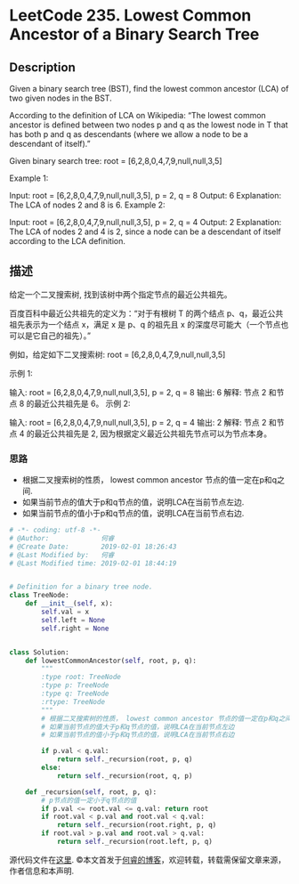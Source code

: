 # LeetCode 235. Lowest Common Ancestor of a Binary Search Tree

## Description

Given a binary search tree (BST), find the lowest common ancestor (LCA) of two given nodes in the BST.

According to the definition of LCA on Wikipedia: “The lowest common ancestor is defined between two nodes p and q as the lowest node in T that has both p and q as descendants (where we allow a node to be a descendant of itself).”

Given binary search tree:  root = [6,2,8,0,4,7,9,null,null,3,5]

Example 1:

Input: root = [6,2,8,0,4,7,9,null,null,3,5], p = 2, q = 8
Output: 6
Explanation: The LCA of nodes 2 and 8 is 6.
Example 2:

Input: root = [6,2,8,0,4,7,9,null,null,3,5], p = 2, q = 4
Output: 2
Explanation: The LCA of nodes 2 and 4 is 2, since a node can be a descendant of itself according to the LCA definition.

## 描述

给定一个二叉搜索树, 找到该树中两个指定节点的最近公共祖先。

百度百科中最近公共祖先的定义为：“对于有根树 T 的两个结点 p、q，最近公共祖先表示为一个结点 x，满足 x 是 p、q 的祖先且 x 的深度尽可能大（一个节点也可以是它自己的祖先）。”

例如，给定如下二叉搜索树:  root = [6,2,8,0,4,7,9,null,null,3,5]

示例 1:

输入: root = [6,2,8,0,4,7,9,null,null,3,5], p = 2, q = 8
输出: 6 
解释: 节点 2 和节点 8 的最近公共祖先是 6。
示例 2:

输入: root = [6,2,8,0,4,7,9,null,null,3,5], p = 2, q = 4
输出: 2
解释: 节点 2 和节点 4 的最近公共祖先是 2, 因为根据定义最近公共祖先节点可以为节点本身。

### 思路

* 根据二叉搜索树的性质， lowest common ancestor 节点的值一定在p和q之间.
* 如果当前节点的值大于p和q节点的值，说明LCA在当前节点左边.
* 如果当前节点的值小于p和q节点的值，说明LCA在当前节点右边.

```python
# -*- coding: utf-8 -*-
# @Author:             何睿
# @Create Date:        2019-02-01 18:26:43
# @Last Modified by:   何睿
# @Last Modified time: 2019-02-01 18:44:19


# Definition for a binary tree node.
class TreeNode:
    def __init__(self, x):
        self.val = x
        self.left = None
        self.right = None


class Solution:
    def lowestCommonAncestor(self, root, p, q):
        """
        :type root: TreeNode
        :type p: TreeNode
        :type q: TreeNode
        :rtype: TreeNode
        """
        # 根据二叉搜索树的性质， lowest common ancestor 节点的值一定在p和q之间
        # 如果当前节点的值大于p和q节点的值，说明LCA在当前节点左边
        # 如果当前节点的值小于p和q节点的值，说明LCA在当前节点右边

        if p.val < q.val:
            return self._recursion(root, p, q)
        else:
            return self._recursion(root, q, p)

    def _recursion(self, root, p, q):
        # p节点的值一定小于q节点的值
        if p.val <= root.val <= q.val: return root
        if root.val < p.val and root.val < q.val:
            return self._recursion(root.right, p, q)
        if root.val > p.val and root.val > q.val:
            return self._recursion(root.left, p, q)

```

源代码文件在[这里](https://github.com/ruicore/Algorithm/blob/master/Leetcode/2019-02-01-235-Lowest-Common-Ancestor-of-a-Binary-Search-Tree.py).
©本文首发于[何睿的博客](https://www.ruicore.cn/leetcode-235-lowest-common-ancestor-of-a-binary-search-tree/)，欢迎转载，转载需保留文章来源，作者信息和本声明.
